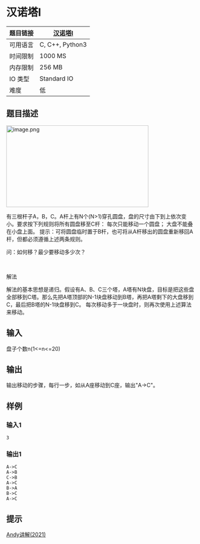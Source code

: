 # 汉诺塔I

| 题目链接 | [汉诺塔I](http://xmuoj.com/problem/GW076) |
| --- | --- |
| 可用语言 | C, C++, Python3 |
| 时间限制 | 1000 MS |
| 内存限制 | 256 MB |
| IO 类型 | Standard IO |
| 难度 | 低 |

## 题目描述

<p><img alt="image.png" src="/public/upload/c9f1809151.png" width="376" height="216" /><br /></p><p>有三根杆子A，B，C。A杆上有N个(N&gt;1)穿孔圆盘，盘的尺寸由下到上依次变小。要求按下列规则将所有圆盘移至C杆： 每次只能移动一个圆盘； 大盘不能叠在小盘上面。 提示：可将圆盘临时置于B杆，也可将从A杆移出的圆盘重新移回A杆，但都必须遵循上述两条规则。<br /></p><p>问：如何移？最少要移动多少次？</p><p><br /></p><p>解法</p><p>解法的基本思想是递归。假设有A、B、C三个塔，A塔有N块盘，目标是把这些盘全部移到C塔。那么先把A塔顶部的N-1块盘移动到B塔，再把A塔剩下的大盘移到C，最后把B塔的N-1块盘移到C。 每次移动多于一块盘时，则再次使用上述算法来移动。</p>

## 输入

<p>盘子个数n(1&lt;=n&lt;=20)</p>

## 输出

<p>输出移动的步骤，每行一步，如从A座移动到C座，输出&quot;A-&gt;C&quot;。</p>

## 样例

### 输入1

```
3
```

### 输出1

```
A->C
A->B
C->B
A->C
B->A
B->C
A->C
```

## 提示

<p><a href="https://www.bilibili.com/video/BV1qy4y187N1" target="_blank">Andy讲解(2021)</a><br /></p>

